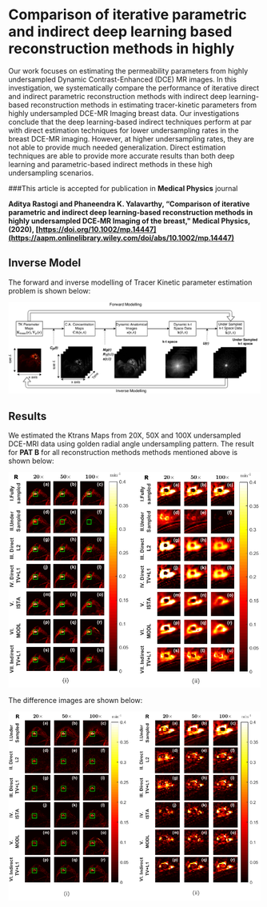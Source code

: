 # Comparison of iterative parametric and indirect deep learning based reconstruction methods in highly

Our work focuses on estimating the permeability parameters from highly undersampled Dynamic Contrast-Enhanced (DCE) MR images. In this investigation, we systematically compare the performance of iterative direct and indirect parametric reconstruction methods with indirect deep learning-based reconstruction methods in estimating tracer-kinetic parameters from highly undersampled DCE-MR Imaging breast data. Our investigations conclude that the deep learning-based indirect techniques perform at par with direct estimation techniques for lower undersampling rates in the breast DCE-MR imaging. However, at higher undersampling rates, they are not able to provide much needed generalization. Direct estimation techniques are able to provide more accurate results than both deep learning and parametric-based indirect methods in these high undersampling scenarios. 

###This article is accepted for publication in **Medical Physics** journal 

<b>Aditya Rastogi and Phaneendra K. Yalavarthy, “Comparison of iterative parametric and indirect deep learning-based reconstruction methods in highly undersampled DCE‐MR Imaging of the breast," Medical Physics, (2020), [https://doi.org/10.1002/mp.14447](https://aapm.onlinelibrary.wiley.com/doi/abs/10.1002/mp.14447)</b>



## Inverse Model

The forward and inverse modelling of Tracer Kinetic parameter estimation problem is shown below:
<p align="center">
  <img src="images/Fig1.jpeg" width="1000px" alt=""> 
</p>




## Results

We estimated the Ktrans Maps from 20X, 50X and 100X undersampled DCE-MRI data using golden radial angle undersampling pattern. The result for **PAT B** for all reconstruction methods methods mentioned above is shown below:
<p align="center">
  <img src="images/Fig9.jpeg" width="800px" alt=""> 
</p>

The difference images are shown below:
<p align="center">
  <img src="images/Fig10.jpeg" width="800px" alt=""> 
</p>
